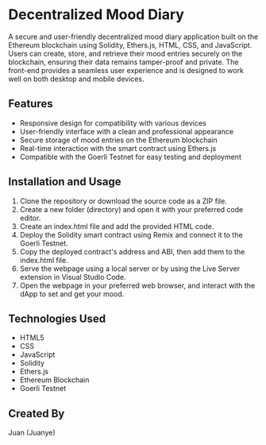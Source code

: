 # Decentralized Mood Diary

A secure and user-friendly decentralized mood diary application built on the Ethereum blockchain using Solidity, Ethers.js, HTML, CSS, and JavaScript. Users can create, store, and retrieve their mood entries securely on the blockchain, ensuring their data remains tamper-proof and private. The front-end provides a seamless user experience and is designed to work well on both desktop and mobile devices.

## Features
- Responsive design for compatibility with various devices
- User-friendly interface with a clean and professional appearance
- Secure storage of mood entries on the Ethereum blockchain
- Real-time interaction with the smart contract using Ethers.js
- Compatible with the Goerli Testnet for easy testing and deployment

## Installation and Usage
1. Clone the repository or download the source code as a ZIP file.
2. Create a new folder (directory) and open it with your preferred code editor.
3. Create an index.html file and add the provided HTML code.
4. Deploy the Solidity smart contract using Remix and connect it to the Goerli Testnet.
5. Copy the deployed contract's address and ABI, then add them to the index.html file.
6. Serve the webpage using a local server or by using the Live Server extension in Visual Studio Code.
7. Open the webpage in your preferred web browser, and interact with the dApp to set and get your mood.

## Technologies Used
- HTML5
- CSS
- JavaScript
- Solidity
- Ethers.js
- Ethereum Blockchain
- Goerli Testnet

## Created By
Juan (Juanye)
